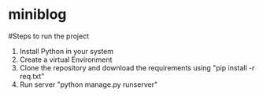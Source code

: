 # miniblog
#Steps to run the project

1. Install Python in your system
2. Create a virtual Environment
3. Clone the repository and download the requirements using "pip install -r req.txt"
4. Run server "python manage.py runserver"
